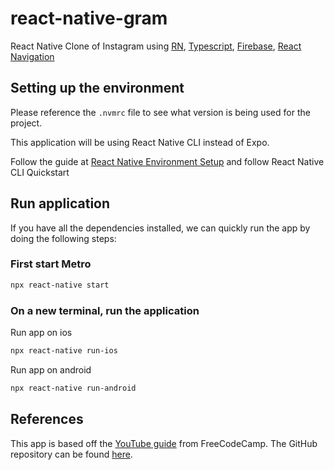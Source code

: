 # react-native-gram

React Native Clone of Instagram using [RN](https://reactnative.dev/), [Typescript](https://reactnative.dev/docs/typescript), [Firebase](https://firebase.google.com/), [React Navigation](https://reactnavigation.org/)

## Setting up the environment

Please reference the `.nvmrc` file to see what version is being used for the project.

This application will be using React Native CLI instead of Expo.

Follow the guide at [React Native Environment Setup](https://reactnative.dev/docs/environment-setup) and follow React Native CLI Quickstart

## Run application

If you have all the dependencies installed, we can quickly run the app by doing the following steps:

### First start Metro

```bash
npx react-native start
```

### On a new terminal, run the application

Run app on ios

```bash
npx react-native run-ios
```

Run app on android

```bash
npx react-native run-android
```

## References

This app is based off the [YouTube guide](https://www.youtube.com/watch?v=1hPgQWbWmEk) from FreeCodeCamp. The GitHub repository can be found [here](https://github.com/SimCoderYoutube/InstagramClone).
